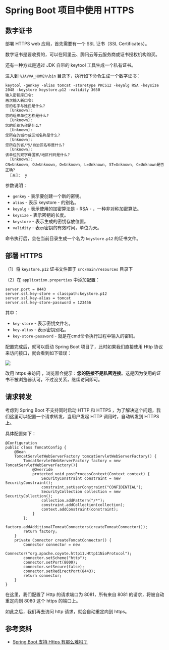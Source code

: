 # Spring Boot 项目中使用 HTTPS

## 数字证书

部署 HTTPS web 应用，首先需要有一个 SSL 证书（SSL Certificates）。

数字证书是要收费的，可以在阿里云、腾讯云等云服务商或证书授权机构购买。

还有一种方式是通过 JDK 自带的 keytool 工具生成一个私有证书。

进入到 `%JAVVA_HOME%\bin` 目录下，执行如下命令生成一个数字证书：

```shell
keytool -genkey -alias tomcat -storetype PKCS12 -keyalg RSA -keysize 2048 -keystore keystore.p12 -validity 3650
输入密钥库口令:
再次输入新口令:
您的名字与姓氏是什么?
  [Unknown]:
您的组织单位名称是什么?
  [Unknown]:
您的组织名称是什么?
  [Unknown]:
您所在的城市或区域名称是什么?
  [Unknown]:
您所在的省/市/自治区名称是什么?
  [Unknown]:
该单位的双字母国家/地区代码是什么?
  [Unknown]:
CN=Unknown, OU=Unknown, O=Unknown, L=Unknown, ST=Unknown, C=Unknown是否正确?
  [否]:  y
```

参数说明：

- `genkey` - 表示要创建一个新的密钥。
- `alias` - 表示 keystore - 的别名。
- `keyalg` - 表示使用的加密算法是 - RSA - ，一种非对称加密算法。
- `keysize` - 表示密钥的长度。
- `keystore` - 表示生成的密钥存放位置。
- `validity` - 表示密钥的有效时间，单位为天。

命令执行后，会在当前目录生成一个名为 `keystore.p12` 的证书文件。

## 部署 HTTPS

（1）将 `keystore.p12` 证书文件置于 `src/main/resources` 目录下

（2）在 `application.properties` 中添加配置：

```properties
server.port = 8443
server.ssl.key-store = classpath:keystore.p12
server.ssl.key-alias = tomcat
server.ssl.key-store-password = 123456
```

其中：

- `key-store` - 表示密钥文件名。
- `key-alias` - 表示密钥别名。
- `key-store-password` - 就是在cmd命令执行过程中输入的密码。

配置完成后，就可以启动 Spring Boot 项目了，此时如果我们直接使用 Http 协议来访问接口，就会看到如下错误：

![](http://dunwu.test.upcdn.net/snap/20200306101148.png)

改用 https 来访问 ，浏览器会提示：**您的链接不是私密连接**。这是因为使用的证书不被浏览器认可，不过没关系，继续访问即可。

## 请求转发

考虑到 Spring Boot 不支持同时启动 HTTP 和 HTTPS ，为了解决这个问题，我们这里可以配置一个请求转发，当用户发起 HTTP 调用时，自动转发到 HTTPS 上。

具体配置如下：

```
@Configuration
public class TomcatConfig {
    @Bean
    TomcatServletWebServerFactory tomcatServletWebServerFactory() {
        TomcatServletWebServerFactory factory = new TomcatServletWebServerFactory(){
            @Override
            protected void postProcessContext(Context context) {
                SecurityConstraint constraint = new SecurityConstraint();
                constraint.setUserConstraint("CONFIDENTIAL");
                SecurityCollection collection = new SecurityCollection();
                collection.addPattern("/*");
                constraint.addCollection(collection);
                context.addConstraint(constraint);
            }
        };
        factory.addAdditionalTomcatConnectors(createTomcatConnector());
        return factory;
    }
    private Connector createTomcatConnector() {
        Connector connector = new
                Connector("org.apache.coyote.http11.Http11NioProtocol");
        connector.setScheme("http");
        connector.setPort(8000);
        connector.setSecure(false);
        connector.setRedirectPort(8443);
        return connector;
    }
}
```

在这里，我们配置了 Http 的请求端口为 8081，所有来自 8081 的请求，将被自动重定向到 8080 这个 https 的端口上。

如此之后，我们再去访问 http 请求，就会自动重定向到 https。

## 参考资料

- [Spring Boot 支持 Https 有那么难吗？](https://segmentfault.com/a/1190000020052375)